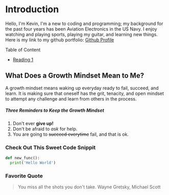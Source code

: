 # Introduction

Hello, I'm Kevin, I'm a new to coding and programming; my background for the past four years has been Aviation Electronics in the US Navy. I enjoy watching and playing sports, playing my guitar, and learning new things. Here is my link to my github portfolio: [Github Profile](https://github.com/kevin-c-stone)

Table of Content

- [Reading 1](markdown.md)

## What Does a Growth Mindset Mean to Me?

A growth mindset means waking up everyday ready to fail, succeed, and learn. It is making sure that oneself has the grit, tenacity, and open mindset to attempt any challenge and learn from others in the process.

##### Three Reminders to Keep the Growth Mindset
1. Don't ever **give up!** 
2. Don't be afraid to *ask* for help.
3. You are going to ~~succeed everytime~~ fail, and that is ok.

### Check Out This Sweet Code Snippit

```python
def new_func():
  print('Hello World')
```

### Favorite Quote
> You miss all the shots you don't take.
> Wayne Gretsky, Michael Scott

